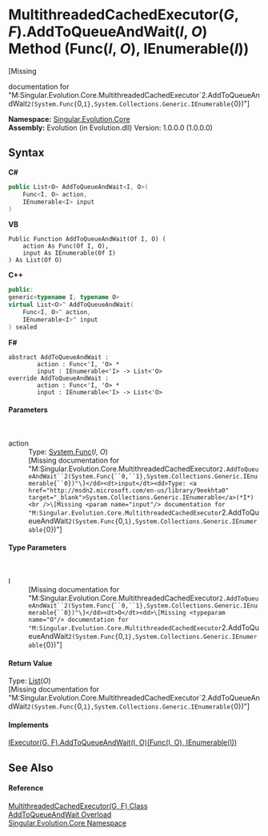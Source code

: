 # MultithreadedCachedExecutor(*G*, *F*).AddToQueueAndWait(*I*, *O*) Method (Func(*I*, *O*), IEnumerable(*I*))
 

\[Missing <summary> documentation for "M:Singular.Evolution.Core.MultithreadedCachedExecutor`2.AddToQueueAndWait``2(System.Func{``0,``1},System.Collections.Generic.IEnumerable{``0})"\]

**Namespace:**&nbsp;<a href="7a43d210-bf66-e44d-0f97-e9e0fe26b1b8">Singular.Evolution.Core</a><br />**Assembly:**&nbsp;Evolution (in Evolution.dll) Version: 1.0.0.0 (1.0.0.0)

## Syntax

**C#**<br />
``` C#
public List<O> AddToQueueAndWait<I, O>(
	Func<I, O> action,
	IEnumerable<I> input
)

```

**VB**<br />
``` VB
Public Function AddToQueueAndWait(Of I, O) ( 
	action As Func(Of I, O),
	input As IEnumerable(Of I)
) As List(Of O)
```

**C++**<br />
``` C++
public:
generic<typename I, typename O>
virtual List<O>^ AddToQueueAndWait(
	Func<I, O>^ action, 
	IEnumerable<I>^ input
) sealed
```

**F#**<br />
``` F#
abstract AddToQueueAndWait : 
        action : Func<'I, 'O> * 
        input : IEnumerable<'I> -> List<'O> 
override AddToQueueAndWait : 
        action : Func<'I, 'O> * 
        input : IEnumerable<'I> -> List<'O> 
```


#### Parameters
&nbsp;<dl><dt>action</dt><dd>Type: <a href="http://msdn2.microsoft.com/en-us/library/bb549151" target="_blank">System.Func</a>(*I*, *O*)<br />\[Missing <param name="action"/> documentation for "M:Singular.Evolution.Core.MultithreadedCachedExecutor`2.AddToQueueAndWait``2(System.Func{``0,``1},System.Collections.Generic.IEnumerable{``0})"\]</dd><dt>input</dt><dd>Type: <a href="http://msdn2.microsoft.com/en-us/library/9eekhta0" target="_blank">System.Collections.Generic.IEnumerable</a>(*I*)<br />\[Missing <param name="input"/> documentation for "M:Singular.Evolution.Core.MultithreadedCachedExecutor`2.AddToQueueAndWait``2(System.Func{``0,``1},System.Collections.Generic.IEnumerable{``0})"\]</dd></dl>

#### Type Parameters
&nbsp;<dl><dt>I</dt><dd>\[Missing <typeparam name="I"/> documentation for "M:Singular.Evolution.Core.MultithreadedCachedExecutor`2.AddToQueueAndWait``2(System.Func{``0,``1},System.Collections.Generic.IEnumerable{``0})"\]</dd><dt>O</dt><dd>\[Missing <typeparam name="O"/> documentation for "M:Singular.Evolution.Core.MultithreadedCachedExecutor`2.AddToQueueAndWait``2(System.Func{``0,``1},System.Collections.Generic.IEnumerable{``0})"\]</dd></dl>

#### Return Value
Type: <a href="http://msdn2.microsoft.com/en-us/library/6sh2ey19" target="_blank">List</a>(*O*)<br />\[Missing <returns> documentation for "M:Singular.Evolution.Core.MultithreadedCachedExecutor`2.AddToQueueAndWait``2(System.Func{``0,``1},System.Collections.Generic.IEnumerable{``0})"\]

#### Implements
<a href="7cde5a37-5d99-a11b-52bf-17574d76e4cc">IExecutor(G, F).AddToQueueAndWait(I, O)(Func(I, O), IEnumerable(I))</a><br />

## See Also


#### Reference
<a href="924e633d-b30d-1ea7-e770-96ba720c56c1">MultithreadedCachedExecutor(G, F) Class</a><br /><a href="b67c9801-4709-6d80-a5e3-c7339aa73c8a">AddToQueueAndWait Overload</a><br /><a href="7a43d210-bf66-e44d-0f97-e9e0fe26b1b8">Singular.Evolution.Core Namespace</a><br />
